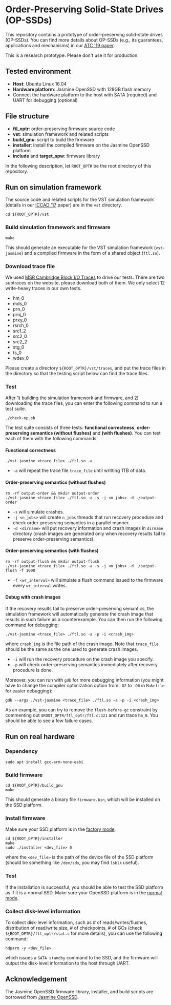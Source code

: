 # Order-Preserving Solid-State Drives (OP-SSDs)

This repository contains a prototype of order-preserving solid-state drives (OP-SSDs).
You can find more details about OP-SSDs (e.g., its guarantees, applications and mechanisms) in our [ATC '19 paper](https://www.usenix.org/system/files/atc19-chang_0.pdf).

This is a research prototype. Please don't use it for production.

## Tested environment

* **Host**: Ubuntu Linux 16.04
* **Hardware platform**: Jasmine OpenSSD with 128GB flash memory
* Connect the hardware platform to the host with SATA (required) and UART for debugging (optional)

## File structure

* **ftl_optr**: order-preserving firmware source code
* **vst**: simulation framework and related scripts
* **build_gnu**: script to build the firmware
* **installer**: install the compiled firmware on the Jasmine OpenSSD platform
* **include** and **target_spw**: firmware library

In the following description, let `ROOT_OPTR` be the root directory of this repository.

## Run on simulation framework

The source code and related scripts for the VST simulation framework (details in our [ICCAD '17](https://dl.acm.org/citation.cfm?id=3199738) paper) are in the `vst` directory.

```
cd ${ROOT_OPTR}/vst
```

### Build simulation framework and firmware

```
make
```

This should generate an executable for the VST simulation framework (`vst-jasmine`) and a compiled firmware in the form of a shared object (`ftl.so`).

### Download trace file

We used [MSR Cambridge Block I/O Traces](http://iotta.snia.org/traces/388) to drive our tests.
There are two subtraces on the website, please download both of them.
We only select 12 write-heavy traces in our own tests.

* hm_0
* mds_0
* prn_0
* proj_0
* prxy_0
* rsrch_0
* src1_2
* src2_0
* src2_2
* stg_0
* ts_0
* wdev_0

Please create a directory `${ROOT_OPTR}/vst/traces`, and put the trace files in the directory so that the testing script below can find the trace files.

### Test

After 1) building the simulation framework and firmware, and 2) downloading the trace files, you can enter the following command to run a test suite.

```
./check-op.sh
```

The test suite consists of three tests: **functional correctness**, **order-preserving semantics (without flushes)** and **(with flushes)**.
You can test each of them with the following commands:

#### Functional correctness

```
./vst-jasmine <trace_file> ./ftl.so -a
```

* `-a` will repeat the trace file `trace_file` until writting 1TB of data.

#### Order-preserving semantics (without flushes)

```
rm -rf output-order && mkdir output-order
./vst-jasmine <trace_file> ./ftl.so -a -s -j <n_jobs> -d ./output-order
```

* `-s` will simulate crashes.
* `-j <n_jobs>` will create `n_jobs` threads that run recovery procedure and check order-preserving semantics in a parallel manner.
* `-d <dirname>` will put recovery information and crash images in `dirname` directory (crash images are generated only when recovery results fail to preserve order-preserving semantics).

#### Order-preserving semantics (with flushes)

```
rm -rf output-flush && mkdir output-flush
./vst-jasmine <trace_file> ./ftl.so -a -s -j <n_jobs> -d ./output-flush -f 1000
```

* `-f <wr_interval>` will simulate a flush command issued to the firmware every `wr_interval` writes.

#### Debug with crash images

If the recovery results fail to preserve order-preserving semantics, the simulation framework will automatically generate the crash image that results in such failure as a counterexample.
You can then run the following command for debugging:

```
./vst-jasmine <trace_file> ./ftl.so -a -p -i <crash_img>
```

where `crash_img` is the file path of the crash image.
Note that `trace_file` should be the same as the one used to generate crash images.

* `-i` will run the recovery procedure on the crash image you specify.
* `-p` will check order-preserving semantics immediately after recovery procedure is done.

Moreover, you can run with `gdb` for more debugging information (you might have to change the compiler optimization option from `-O2` to `-O0` in `Makefile` for easier debugging):

```
gdb --args ./vst-jasmine <trace_file> ./ftl.so -a -p -i <crash_img>
```

As an example, you can try to remove the `flush-before-gc` constraint by commenting out  `$ROOT_OPTR/ftl_optr/ftl.c:321` and run trace `hm_0`. You should be able to see a few failure cases.

## Run on real hardware

### Dependency

```
sudo apt install gcc-arm-none-eabi
```

### Build firmware

```
cd ${ROOT_OPTR}/build_gnu
make
```

This should generate a binary file `firmware.bin`, which will be installed on the SSD platform.

### Install firmware

Make sure your SSD platform is in the [factory mode](http://www.openssd-project.org/wiki/Jasmine_FAQs#Working_in_the_factory_mode).

```
cd ${ROOT_OPTR}/installer
make
sudo ./installer <dev_file> 0
```

where the `<dev_file>` is the path of the device file of the SSD platform (should be something like `/dev/sdx`, you may find `lsblk` useful).

### Test

If the installation is successful, you should be able to test the SSD platform as if it is a normal SSD.
Make sure your OpenSSD platform is in the [normal mode](http://www.openssd-project.org/wiki/Jasmine_FAQs#How_can_I_return_to_the_normal_.28non-factory.29_mode.3F).

### Collect disk-level information

To collect disk-level information, such as # of reads/writes/flushes, distribution of read/write size, # of checkpoints, # of GCs (check `${ROOT_OPTR}/ftl_optr/stat.c` for more details), you can use the following command:

```
hdparm -y <dev_file>
```

which issues a `SATA standby` command to the SSD, and the firmware will output the disk-level information to the host through UART.

## Acknowledgement

The Jasmine OpenSSD firmware library, installer, and build scripts are borrowed from [Jasmine OpenSSD](http://www.openssd-project.org/wiki/Downloads).
